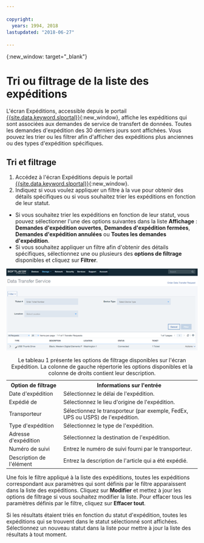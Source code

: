 ```yaml
---

copyright:
  years: 1994, 2018
lastupdated: "2018-06-27"

---
```

{:new_window: target="_blank"}

# Tri ou filtrage de la liste des expéditions

L'écran Expéditions, accessible depuis le portail [{{site.data.keyword.slportal}}](https://control.softlayer.com/){:new_window}, affiche les expéditions qui sont associées aux demandes de service de transfert de données. Toutes les demandes d'expédition des 30 derniers jours sont affichées. Vous pouvez les trier ou les filtrer afin d'afficher des expéditions plus anciennes ou des types d'expédition spécifiques. 

## Tri et filtrage

1. Accédez à l'écran Expéditions depuis le portail [{{site.data.keyword.slportal}}](https://control.softlayer.com/){:new_window}. 
2. Indiquez si vous voulez appliquer un filtre à la vue pour obtenir des détails spécifiques ou si vous souhaitez trier les expéditions en fonction de leur statut.
  - Si vous souhaitez trier les expéditions en fonction de leur statut, vous pouvez sélectionner l'une des options suivantes dans la liste **Affichage** : **Demandes d'expédition ouvertes**, **Demandes d'expédition fermées**, **Demandes d'expédition annulées** ou **Toutes les demandes d'expédition**.
  - Si vous souhaitez appliquer un filtre afin d'obtenir des détails spécifiques, sélectionnez une ou plusieurs des **options de filtrage** disponibles et cliquez sur **Filtrer**.


![Ecran d'expédition DTS](/images/DTSShipmentScreen.PNG)

<table><caption>Le tableau 1 présente les options de filtrage disponibles sur l'écran Expédition. La colonne de gauche répertorie les options disponibles et la colonne de droits contient leur description.</caption>
<tr><th>Option de filtrage</th><th>Informations sur l'entrée</th></tr>
<tr><td>Date d'expédition</td><td>Sélectionnez le délai de l'expédition.</td></tr>
<tr><td>Expédié de</td><td>Sélectionnez le lieu d'origine de l'expédition.</td></tr>
<tr><td>Transporteur</td><td>Sélectionnez le transporteur (par exemple, FedEx, UPS ou USPS) de l'expédition.</td></tr>
<tr><td>Type d'expédition</td><td>Sélectionnez le type de l'expédition.</td></tr>
<tr><td>Adresse d'expédition</td><td>Sélectionnez la destination de l'expédition.</td></tr>
<tr><td>Numéro de suivi</td><td>Entrez le numéro de suivi fourni par le transporteur.</td></tr>
<tr><td>Description de l'élément</td><td>Entrez la description de l'article qui a été expédié.</td></tr>
</table>


Une fois le filtre appliqué à la liste des expéditions, toutes les expéditions correspondant aux paramètres qui sont définis par le filtre apparaissent dans la liste des expéditions. Cliquez sur **Modifier** et mettez à jour les options de filtrage si vous souhaitez modifier la liste. Pour effacer tous les paramètres définis par le filtre, cliquez sur **Effacer tout**. 

Si les résultats étaient triés en fonction du statut d'expédition, toutes les expéditions qui se trouvent dans le statut sélectionné sont affichées. Sélectionnez un nouveau statut dans la liste pour mettre à jour la liste des résultats à tout moment.

